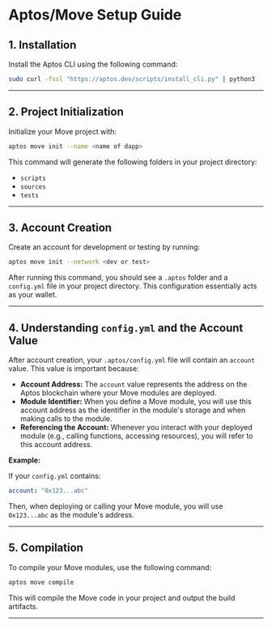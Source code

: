 # Aptos/Move Setup Guide

## 1. Installation

Install the Aptos CLI using the following command:

```bash
sudo curl -fssl "https://aptos.dev/scripts/install_cli.py" | python3
```

---

## 2. Project Initialization

Initialize your Move project with:

```bash
aptos move init --name <name of dapp>
```

This command will generate the following folders in your project directory:
- `scripts`
- `sources`
- `tests`

---

## 3. Account Creation

Create an account for development or testing by running:

```bash
aptos move init --network <dev or test>
```

After running this command, you should see a `.aptos` folder and a `config.yml` file in your project directory. This configuration essentially acts as your wallet.

---

## 4. Understanding `config.yml` and the Account Value

After account creation, your `.aptos/config.yml` file will contain an `account` value. This value is important because:

- **Account Address:** The `account` value represents the address on the Aptos blockchain where your Move modules are deployed.
- **Module Identifier:** When you define a Move module, you will use this account address as the identifier in the module's storage and when making calls to the module.
- **Referencing the Account:** Whenever you interact with your deployed module (e.g., calling functions, accessing resources), you will refer to this account address.

**Example:**

If your `config.yml` contains:

```yaml
account: "0x123...abc"
```

Then, when deploying or calling your Move module, you will use `0x123...abc` as the module's address.

---

## 5. Compilation

To compile your Move modules, use the following command:

```bash
aptos move compile
```

This will compile the Move code in your project and output the build artifacts.

---
